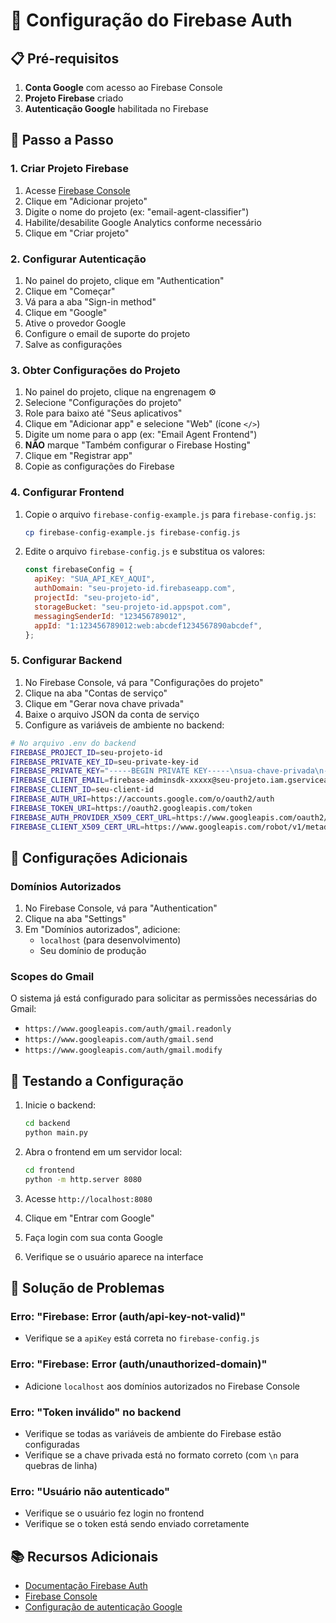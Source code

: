 # 🔐 Configuração do Firebase Auth

## 📋 Pré-requisitos

1. **Conta Google** com acesso ao Firebase Console
2. **Projeto Firebase** criado
3. **Autenticação Google** habilitada no Firebase

## 🚀 Passo a Passo

### 1. Criar Projeto Firebase

1. Acesse [Firebase Console](https://console.firebase.google.com/)
2. Clique em "Adicionar projeto"
3. Digite o nome do projeto (ex: "email-agent-classifier")
4. Habilite/desabilite Google Analytics conforme necessário
5. Clique em "Criar projeto"

### 2. Configurar Autenticação

1. No painel do projeto, clique em "Authentication"
2. Clique em "Começar"
3. Vá para a aba "Sign-in method"
4. Clique em "Google"
5. Ative o provedor Google
6. Configure o email de suporte do projeto
7. Salve as configurações

### 3. Obter Configurações do Projeto

1. No painel do projeto, clique na engrenagem ⚙️
2. Selecione "Configurações do projeto"
3. Role para baixo até "Seus aplicativos"
4. Clique em "Adicionar app" e selecione "Web" (ícone `</>`)
5. Digite um nome para o app (ex: "Email Agent Frontend")
6. **NÃO** marque "Também configurar o Firebase Hosting"
7. Clique em "Registrar app"
8. Copie as configurações do Firebase

### 4. Configurar Frontend

1. Copie o arquivo `firebase-config-example.js` para `firebase-config.js`:

   ```bash
   cp firebase-config-example.js firebase-config.js
   ```

2. Edite o arquivo `firebase-config.js` e substitua os valores:
   ```javascript
   const firebaseConfig = {
     apiKey: "SUA_API_KEY_AQUI",
     authDomain: "seu-projeto-id.firebaseapp.com",
     projectId: "seu-projeto-id",
     storageBucket: "seu-projeto-id.appspot.com",
     messagingSenderId: "123456789012",
     appId: "1:123456789012:web:abcdef1234567890abcdef",
   };
   ```

### 5. Configurar Backend

1. No Firebase Console, vá para "Configurações do projeto"
2. Clique na aba "Contas de serviço"
3. Clique em "Gerar nova chave privada"
4. Baixe o arquivo JSON da conta de serviço
5. Configure as variáveis de ambiente no backend:

```bash
# No arquivo .env do backend
FIREBASE_PROJECT_ID=seu-projeto-id
FIREBASE_PRIVATE_KEY_ID=seu-private-key-id
FIREBASE_PRIVATE_KEY="-----BEGIN PRIVATE KEY-----\nsua-chave-privada\n-----END PRIVATE KEY-----\n"
FIREBASE_CLIENT_EMAIL=firebase-adminsdk-xxxxx@seu-projeto.iam.gserviceaccount.com
FIREBASE_CLIENT_ID=seu-client-id
FIREBASE_AUTH_URI=https://accounts.google.com/o/oauth2/auth
FIREBASE_TOKEN_URI=https://oauth2.googleapis.com/token
FIREBASE_AUTH_PROVIDER_X509_CERT_URL=https://www.googleapis.com/oauth2/v1/certs
FIREBASE_CLIENT_X509_CERT_URL=https://www.googleapis.com/robot/v1/metadata/x509/firebase-adminsdk-xxxxx%40seu-projeto.iam.gserviceaccount.com
```

## 🔧 Configurações Adicionais

### Domínios Autorizados

1. No Firebase Console, vá para "Authentication"
2. Clique na aba "Settings"
3. Em "Domínios autorizados", adicione:
   - `localhost` (para desenvolvimento)
   - Seu domínio de produção

### Scopes do Gmail

O sistema já está configurado para solicitar as permissões necessárias do Gmail:

- `https://www.googleapis.com/auth/gmail.readonly`
- `https://www.googleapis.com/auth/gmail.send`
- `https://www.googleapis.com/auth/gmail.modify`

## 🧪 Testando a Configuração

1. Inicie o backend:

   ```bash
   cd backend
   python main.py
   ```

2. Abra o frontend em um servidor local:

   ```bash
   cd frontend
   python -m http.server 8080
   ```

3. Acesse `http://localhost:8080`
4. Clique em "Entrar com Google"
5. Faça login com sua conta Google
6. Verifique se o usuário aparece na interface

## 🚨 Solução de Problemas

### Erro: "Firebase: Error (auth/api-key-not-valid)"

- Verifique se a `apiKey` está correta no `firebase-config.js`

### Erro: "Firebase: Error (auth/unauthorized-domain)"

- Adicione `localhost` aos domínios autorizados no Firebase Console

### Erro: "Token inválido" no backend

- Verifique se todas as variáveis de ambiente do Firebase estão configuradas
- Verifique se a chave privada está no formato correto (com `\n` para quebras de linha)

### Erro: "Usuário não autenticado"

- Verifique se o usuário fez login no frontend
- Verifique se o token está sendo enviado corretamente

## 📚 Recursos Adicionais

- [Documentação Firebase Auth](https://firebase.google.com/docs/auth)
- [Firebase Console](https://console.firebase.google.com/)
- [Configuração de autenticação Google](https://firebase.google.com/docs/auth/web/google-signin)
